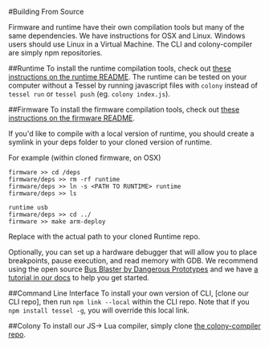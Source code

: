 #Building From Source

Firmware and runtime have their own compilation tools but many of the same dependencies. We have instructions for OSX and Linux. Windows users should use Linux in a Virtual Machine. The CLI and colony-compiler are simply npm repositories.

##Runtime
To install the runtime compilation tools, check out [these instructions on the runtime README](https://github.com/tessel/runtime#tessel-runtime). The runtime can  be tested on your computer without a Tessel by running javascript files with `colony` instead of `tessel run` or `tessel push` (eg. `colony index.js`). 

##Firmware
To install the firmware compilation tools, check out [these instructions on the firmware README](https://github.com/tessel/firmware#compiling). 

If you'd like to compile with a local version of runtime, you should create a symlink in your deps folder to your cloned version of runtime.

For example (within cloned firmware, on OSX)
```
firmware >> cd /deps
firmware/deps >> rm -rf runtime
firmware/deps >> ln -s <PATH TO RUNTIME> runtime
firmware/deps >> ls

runtime usb
firmware/deps >> cd ../
firmware >> make arm-deploy
```

Replace <PATH TO RUNTIME> with the actual path to your cloned Runtime repo.

Optionally, you can set up a hardware debugger that will allow you to place breakpoints, pause execution, and read memory with GDB. We recommend using the open source [Bus Blaster by Dangerous Prototypes](http://www.seeedstudio.com/depot/Bus-Blaster-v3-p-1415.html) and we have [a tutorial in our docs](https://github.com/tessel/docs/blob/master/tutorials/debug-using-busblaster.md) to help you get started. 


##Command Line Interface
To install your own version of CLI, [clone our CLI repo], then run `npm link --local` within the CLI repo. Note that if you `npm install tessel -g`, you will override this local link.


##Colony
To install our JS-> Lua compiler, simply clone [the colony-compiler repo](https://github.com/tessel/colony-compiler).
